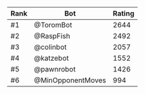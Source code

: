 Rank|Bot|Rating
---|---|---
#1|@ToromBot|2644
#2|@RaspFish|2492
#3|@colinbot|2057
#4|@katzebot|1552
#5|@pawnrobot|1426
#6|@MinOpponentMoves|994
